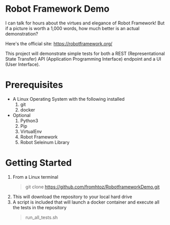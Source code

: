 Robot Framework Demo
============
I can talk for hours about the virtues and elegance of Robot Framework! But if a picture is worth a 1,000 words, how much better is an actual demonstration?

Here's the official site: https://robotframework.org/

This project will demonstrate simple tests for both a REST (Representational State Transfer) API (Application Programming Interface) endpoint and a UI (User Interface).  

# Prerequisites
* A Linux Operating System with the following installed
    1. git
    2. docker
* Optional
    1. Python3
    2. Pip
    3. VirtualEnv
    4. Robot Framework
    5. Robot Seleinum Library
# Getting Started
1. From a Linux terminal
    > git clone https://github.com/fromhtoz/RobotframeworkDemo.git
2. This will download the repository to your local hard drive
3. A script is included that will launch a docker container and execute all the tests in the repository
    > run_all_tests.sh

